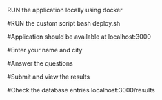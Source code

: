 RUN the application locally using docker

#RUN the custom script
bash deploy.sh

#Application should be available at
localhost:3000

#Enter your name and city

#Answer the questions

#Submit and view the results 

#Check the database entries
localhost:3000/results
